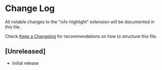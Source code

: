 # Change Log

All notable changes to the "ixfx-highlight" extension will be documented in this file.

Check [Keep a Changelog](http://keepachangelog.com/) for recommendations on how to structure this file.

## [Unreleased]

- Initial release